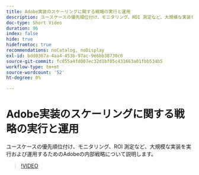 ```yaml
---
title: Adobe実装のスケーリングに関する戦略の実行と運用
description: ユースケースの優先順位付け、モニタリング、ROI 測定など、大規模な実装を実行および運用するためのAdobeの内部戦略について説明します。
doc-type: Short Video
duration: 96
index: false
hide: true
hidefromtoc: true
recommendations: noCatalog, noDisplay
exl-id: bdd0367a-4aa4-453b-97ac-9e6bb38730c6
source-git-commit: fcd55a4fd007ec32d1bf05c431663a01fbb534b5
workflow-type: tm+mt
source-wordcount: '52'
ht-degree: 0%

---
```


# Adobe実装のスケーリングに関する戦略の実行と運用

ユースケースの優先順位付け、モニタリング、ROI 測定など、大規模な実装を実行および運用するためのAdobeの内部戦略について説明します。

<!-- 62_S655_3442541_95_run-and-operate-strategies-for-scaling-adobe-implementations -->
>[!VIDEO](https://video.tv.adobe.com/v/3458338/?learn=on&enablevpops=true)
